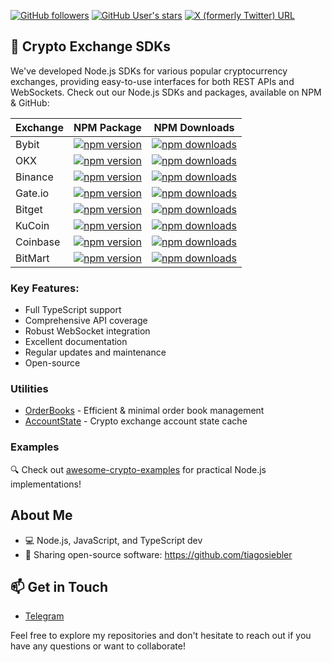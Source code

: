 [![GitHub followers](https://img.shields.io/github/followers/tiagosiebler?label=Follow&style=social)](https://github.com/tiagosiebler)
[![GitHub User's stars](https://img.shields.io/github/stars/tiagosiebler)](https://github.com/tiagosiebler)
[![X (formerly Twitter) URL](https://img.shields.io/twitter/url?url=https%3A%2F%2Fx.com%2Fquantsdks&label=Twitter)](https://x.com/quantsdks)

## 🚀 Crypto Exchange SDKs

We've developed Node.js SDKs for various popular cryptocurrency exchanges, providing easy-to-use interfaces for both REST APIs and WebSockets. Check out our Node.js SDKs and packages, available on NPM & GitHub:

| Exchange | NPM Package | NPM Downloads |
|----------|-------------|---------------|
| Bybit | [![npm version](https://img.shields.io/npm/v/bybit-api.svg?style=flat-square)](https://www.npmjs.com/package/bybit-api) | [![npm downloads](https://img.shields.io/npm/dt/bybit-api?style=flat-square)](https://www.npmjs.com/package/bybit-api) |
| OKX | [![npm version](https://img.shields.io/npm/v/okx-api.svg?style=flat-square)](https://www.npmjs.com/package/okx-api) | [![npm downloads](https://img.shields.io/npm/dt/okx-api?style=flat-square)](https://www.npmjs.com/package/okx-api) |
| Binance | [![npm version](https://img.shields.io/npm/v/binance.svg?style=flat-square)](https://www.npmjs.com/package/binance) | [![npm downloads](https://img.shields.io/npm/dt/binance?style=flat-square)](https://www.npmjs.com/package/binance) |
| Gate.io | [![npm version](https://img.shields.io/npm/v/gateio-api.svg?style=flat-square)](https://www.npmjs.com/package/gateio-api) | [![npm downloads](https://img.shields.io/npm/dt/gateio-api?style=flat-square)](https://www.npmjs.com/package/gateio-api) |
| Bitget | [![npm version](https://img.shields.io/npm/v/bitget-api.svg?style=flat-square)](https://www.npmjs.com/package/bitget-api) | [![npm downloads](https://img.shields.io/npm/dt/bitget-api?style=flat-square)](https://www.npmjs.com/package/bitget-api) |
| KuCoin | [![npm version](https://img.shields.io/npm/v/kucoin-api.svg?style=flat-square)](https://www.npmjs.com/package/kucoin-api) | [![npm downloads](https://img.shields.io/npm/dt/kucoin-api?style=flat-square)](https://www.npmjs.com/package/kucoin-api) |
| Coinbase | [![npm version](https://img.shields.io/npm/v/coinbase-api.svg?style=flat-square)](https://www.npmjs.com/package/coinbase-api) | [![npm downloads](https://img.shields.io/npm/dt/coinbase-api?style=flat-square)](https://www.npmjs.com/package/coinbase-api) |
| BitMart | [![npm version](https://img.shields.io/npm/v/bitmart-api.svg?style=flat-square)](https://www.npmjs.com/package/bitmart-api) | [![npm downloads](https://img.shields.io/npm/dt/bitmart-api?style=flat-square)](https://www.npmjs.com/package/bitmart-api) |

### Key Features:
- Full TypeScript support
- Comprehensive API coverage
- Robust WebSocket integration
- Excellent documentation
- Regular updates and maintenance
- Open-source

### Utilities

- [OrderBooks](https://www.npmjs.com/package/orderbooks) - Efficient & minimal order book management
- [AccountState](https://www.npmjs.com/package/accountstate) - Crypto exchange account state cache

### Examples

🔍 Check out [awesome-crypto-examples](https://github.com/tiagosiebler/awesome-crypto-examples) for practical Node.js implementations!

## About Me

- 💻 Node.js, JavaScript, and TypeScript dev
- 🚀 Sharing open-source software: https://github.com/tiagosiebler

## 📫 Get in Touch

- [Telegram](https://t.me/AlgoTraderL)

Feel free to explore my repositories and don't hesitate to reach out if you have any questions or want to collaborate!
